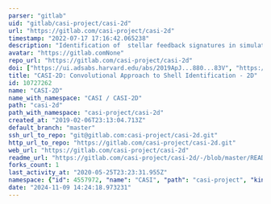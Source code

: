 ```yaml
---
parser: "gitlab"
uid: "gitlab/casi-project/casi-2d"
url: "https://gitlab.com/casi-project/casi-2d"
timestamp: "2022-07-17 17:16:42.065238"
description: "Identification of  stellar feedback signatures in simulated molecular clouds using methods from deep learning."
avatar: "https://gitlab.comNone"
repo_url: "https://gitlab.com/casi-project/casi-2d"
doi: ["https://ui.adsabs.harvard.edu/abs/2019ApJ...880...83V", "https://ui.adsabs.harvard.edu/abs/2019ascl.soft05023V/abstract"]
title: "CASI-2D: Convolutional Approach to Shell Identification - 2D"
id: 10727262
name: "CASI-2D"
name_with_namespace: "CASI / CASI-2D"
path: "casi-2d"
path_with_namespace: "casi-project/casi-2d"
created_at: "2019-02-06T23:13:04.713Z"
default_branch: "master"
ssh_url_to_repo: "git@gitlab.com:casi-project/casi-2d.git"
http_url_to_repo: "https://gitlab.com/casi-project/casi-2d.git"
web_url: "https://gitlab.com/casi-project/casi-2d"
readme_url: "https://gitlab.com/casi-project/casi-2d/-/blob/master/README.md"
forks_count: 1
last_activity_at: "2020-05-25T23:23:31.955Z"
namespace: {"id": 4557972, "name": "CASI", "path": "casi-project", "kind": "group", "full_path": "casi-project", "parent_id": null, "avatar_url": null, "web_url": "https://gitlab.com/groups/casi-project"}
date: "2024-11-09 14:24:18.973231"
---
```

